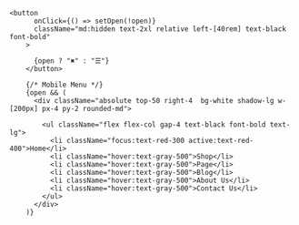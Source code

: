     <button
          onClick={() => setOpen(!open)}
          className="md:hidden text-2xl relative left-[40rem] text-black font-bold"
        >

          {open ? "✖" : "☰"}
        </button>

        {/* Mobile Menu */}
        {open && (
          <div className="absolute top-50 right-4  bg-white shadow-lg w-[200px] px-4 py-2 rounded-md">

            <ul className="flex flex-col gap-4 text-black font-bold text-lg">
              <li className="focus:text-red-300 active:text-red-400">Home</li>
              <li className="hover:text-gray-500">Shop</li>
              <li className="hover:text-gray-500">Page</li>
              <li className="hover:text-gray-500">Blog</li>
              <li className="hover:text-gray-500">About Us</li>
              <li className="hover:text-gray-500">Contact Us</li>
            </ul>
          </div>
        )}
